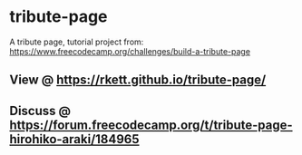 # tribute-page
A tribute page, tutorial project from: https://www.freecodecamp.org/challenges/build-a-tribute-page

## View @ https://rkett.github.io/tribute-page/

## Discuss @ https://forum.freecodecamp.org/t/tribute-page-hirohiko-araki/184965
